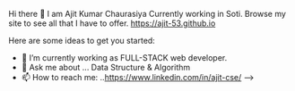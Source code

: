  Hi there 👋
  I am Ajit Kumar Chaurasiya Currently working in Soti. Browse my site to see all that I have to offer. https://ajit-53.github.io

Here are some ideas to get you started:

- 🌱 I’m currently working as FULL-STACK web developer.
- 💬 Ask me about ... Data Structure & Algorithm
- 📫 How to reach me: ..https://www.linkedin.com/in/ajit-cse/
-->

